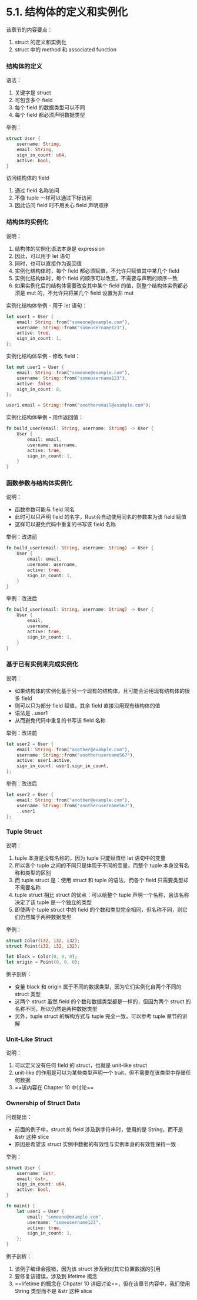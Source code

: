 # 5.1. 结构体的定义和实例化

该章节的内容要点：
1. struct 的定义和实例化
2. struct 中的 method 和 associated function

### 结构体的定义

语法：
1. 关键字是 struct
2. 可包含多个 field
3. 每个 field 的数据类型可以不同
4. 每个 field 都必须声明数据类型

举例：
```rust
struct User {
    username: String,
    email: String,
    sign_in_count: u64,
    active: bool,
}
```

访问结构体的 field
1. 通过 field 名称访问
2. 不像 tuple 一样可以通过下标访问
3. 因此访问 field 时不用关心 field 声明顺序

### 结构体的实例化

说明：
1. 结构体的实例化语法本身是 expression
2. 因此，可以用于 let 语句
3. 同时，也可以直接作为返回值
4. 实例化结构体时，每个 field 都必须赋值，不允许只赋值其中某几个 field
5. 实例化结构体时，每个 field 的顺序可以改变，不需要与声明的顺序一致
6. 如果实例化后的结构体需要改变其中某个 field 的值，则整个结构体实例都必须是 mut 的，不允许只将某几个 field 设置为非 mut

实例化结构体举例 - 用于 let 语句：
```rust
let user1 = User {
    email: String::from("someone@example.com"),
    username: String::from("someusername123"),
    active: true,
    sign_in_count: 1,
};
```

实例化结构体举例 - 修改 field：
```rust
let mut user1 = User {
    email: String::from("someone@example.com"),
    username: String::from("someusername123"),
    active: false,
    sign_in_count: 8,
};

user1.email = String::from("anotheremail@example.com");
```

实例化结构体举例 - 用作返回值：
```rust
fn build_user(email: String, username: String) -> User {
    User {
        email: email,
        username: username,
        active: true,
        sign_in_count: 1,
    }
}
```

### 函数参数与结构体实例化

说明：
- 函数参数可能与 field 同名
- 此时可以只声明 field 的名字，Rust会自动使用同名的参数来为该 field 赋值
- 这样可以避免代码中重复的书写该 field 名称

举例：改进前
```rust
fn build_user(email: String, username: String) -> User {
    User {
        email: email,
        username: username,
        active: true,
        sign_in_count: 1,
    }
}
```

举例：改进后
```rust
fn build_user(email: String, username: String) -> User {
    User {
        email,
        username,
        active: true,
        sign_in_count: 1,
    }
}
```

### 基于已有实例来完成实例化

说明：
- 如果结构体的实例化基于另一个现有的结构体，且可能会沿用现有结构体的很多 field
- 则可以只为部分 field 赋值，其余 field 直接沿用现有结构体的值
- 语法是 ..user1
- 从而避免代码中重复的书写该 field 名称

举例：改进前
```rust
let user2 = User {
    email: String::from("another@example.com"),
    username: String::from("anotherusername567"),
    active: user1.active,
    sign_in_count: user1.sign_in_count,
};
```

举例：改进后
```rust
let user2 = User {
    email: String::from("another@example.com"),
    username: String::from("anotherusername567"),
    ..user1
};
```

### Tuple Struct

说明：
1. tuple 本身是没有名称的，因为 tuple 只能赋值给 let 语句中的变量
2. 所以各个 tuple 之间的不同只是体现于不同的变量，而整个 tuple 本身没有名称和类型的区别
3. 而 tuple struct 是：使用 struct 和 tuple 的语法，而各个 field 只需要类型却不需要名称
4. tuple struct 相比 struct 的优点：可以给整个 tuple 声明一个名称，且该名称决定了该 tuple 是一个独立的类型
5. 即使两个 tuple struct 中的 field 的个数和类型完全相同，但名称不同，则它们仍然属于两种数据类型

举例：
```rust
struct Color(i32, i32, i32);
struct Point(i32, i32, i32);

let black = Color(0, 0, 0);
let origin = Point(0, 0, 0);
```

例子剖析：
- 变量 black 和 origin 属于不同的数据类型，因为它们实例化自两个不同的 struct 类型
- 这两个 struct 虽然 field 的个数和数据类型都是一样的，但因为两个 struct 的名称不同，所以仍然是两种数据类型
- 另外，tuple struct 的解构方式与 tuple 完全一致，可以参考 tuple 章节的讲解

### Unit-Like Struct

说明：
1. 可以定义没有任何 field 的 struct，也就是 unit-like struct
2. unit-like 的作用是可以为某些类型声明一个 trait，但不需要在该类型中存储任何数据
3. ==该内容在 Chapter 10 中讨论==

### Ownership of Struct Data

问题提出：
- 前面的例子中，struct 的 field 涉及到字符串时，使用的是 String，而不是 &str 这种 slice
- 原因是希望该 struct 实例中数据的有效性与实例本身的有效性保持一致

举例：
```rust
struct User {
    username: &str,
    email: &str,
    sign_in_count: u64,
    active: bool,
}

fn main() {
    let user1 = User {
        email: "someone@example.com",
        username: "someusername123",
        active: true,
        sign_in_count: 1,
    };
}
```

例子剖析：
1. 该例子编译会报错，因为该 struct 涉及到对其它位置数据的引用
2. 要修复该错误，涉及到 lifetime 概念
3. ==lifetime 的概念在 Chpater 10 详细讨论==，但在该章节内容中，我们使用 String 类型而不是 &str 这种 slice